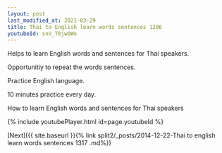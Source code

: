 ```yaml
---
layout: post
last_modified_at: 2021-03-29
title: Thai to English learn words sentences 1206 
youtubeId: snV_T0jwOWo
---
```

 
 
Helps to learn English words and sentences for Thai speakers.

Opportunitiy to repeat the words sentences. 

Practice English language. 
 
10 minutes practice every day. 
 
How to learn English words and sentences for Thai speakers 
 
{% include youtubePlayer.html id=page.youtubeId %}
 
 
[Next]({{ site.baseurl }}{% link  split2/_posts/2014-12-22-Thai to english learn words sentences 1317 .md%})
 
